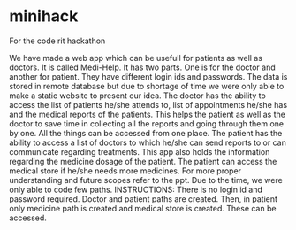# minihack
For the code rit hackathon

We have made a web app which can be usefull for patients as well as doctors. It is called Medi-Help. It has two parts. One is for the doctor and another for patient. They have different login ids and passwords. The data is stored in remote database but due to shortage of time we were only able to make a static website to present our idea. The doctor has the ability to access the list of patients he/she attends to, list of appointments he/she has and the medical reports of the patients. This helps the patient as well as the doctor to save time in collecting all the reports and going through them one by one. All the things can be accessed from one place. The patient has the ability to access a list of doctors to which he/she can send reports to or can communicate regarding treatments. This app also holds the information regarding the medicine dosage of the patient. The patient can access the medical store if he/she needs more medicines. For more proper understanding and future scopes refer to the ppt.
Due to the time, we were only able to code few paths.
INSTRUCTIONS:
There is no login id and password required. Doctor and patient paths are created. Then, in patient only medicine path is created and medical store is created. These can be accessed.
